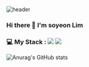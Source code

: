 ![header](https://capsule-render.vercel.app/api?type=soft&color=E3F6CE&height=100&section=header&text=♥%20Welcome%20to%20My%20GitHub%20♥&fontSize=30&fontColor=FFFFFF&animation=blinking)

### Hi there 👋 I'm soyeon Lim

### 💻 My Stack : <img src="https://img.shields.io/badge/Python-3776AB?style=for-the-badge&logo=Python&logoColor=white"> <img src="https://img.shields.io/badge/MYSQL-4479A1?style=for-the-badge&logo=MYSQL&logoColor=white">


![Anurag's GitHub stats](https://github-readme-stats.vercel.app/api?username=ssyy5460&show_icons=true&theme=vue)




### 
<!--**ssyy5460/ssyy5460** is a ✨ _special_ ✨ repository because its `README.md` (this file) appears on your GitHub profile.

Here are some ideas to get you started:

- 🔭 I’m currently working on ...
- 🌱 I’m currently learning ...
- 👯 I’m looking to collaborate on ...
- 🤔 I’m looking for help with ...
- 💬 Ask me about ...
- 📫 How to reach me: ...
- 😄 Pronouns: ...
- ⚡ Fun fact: ...
-->

